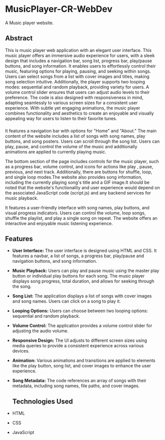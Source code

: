 # MusicPlayer-CR-WebDev
A Music player website.

## Abstract
This is music player web application with an elegant user interface. This music player offers an immersive audio experience for users, with a sleek design that includes a navigation bar, song list, progress bar, play/pause buttons, and song information. It enables users to effortlessly control their music, featuring options for playing, pausing, and seeking within songs. Users can select songs from a list with cover images and titles, making song selection intuitive. Additionally, the player supports two looping modes: sequential and random playback, providing variety for users. A volume control slider ensures that users can adjust audio levels to their preference. The code is also designed with responsiveness in mind, adapting seamlessly to various screen sizes for a consistent user experience. With subtle yet engaging animations, the music player combines functionality and aesthetics to create an enjoyable and visually appealing way for users to listen to their favorite tunes.
### 
It features a navigation bar with options for "Home" and "About."
 The main content of the website includes a list of songs with song names, play buttons, and song posters. Users can scroll through the song list.
 Users can play, pause, and control the volume of the music and additionally animations are applied to currently playing music. <br>

The bottom section of the page includes controls for the music player, such as a progress bar, volume control, and icons for actions like play
, pause, previous, and next track. Additionally, there are buttons for shuffle, loop, and single loop modes.The website also provides
 song information, including the currently playing song's title and a GIF image.It should be noted that the website's functionality and
  user experience would depend on the associated JavaScript code (script.js) and any backend services for music playback. <br>

It features a user-friendly interface with song names, play buttons, and visual progress indicators. Users can control the volume,
 loop songs, shuffle the playlist, and play a single song on repeat. The website offers an interactive and enjoyable music listening experience.

## Features
 - **User Interface:** The user interface is designed using HTML and CSS. It features a navbar, a list of songs, a progress bar, play/pause and navigation buttons, and song information.

- **Music Playback:** Users can play and pause music using the master play button or individual play buttons for each song. The music player displays song progress, total duration, and allows for seeking through the song.

- **Song List:** The application displays a list of songs with cover images and song names. Users can click on a song to play it.

- **Looping Options:** Users can choose between two looping options: sequential and random playback.

- **Volume Control:** The application provides a volume control slider for adjusting the audio volume.

- **Responsive Design:** The UI adjusts to different screen sizes using media queries to provide a consistent experience across various devices.

- **Animation:** Various animations and transitions are applied to elements like the play button, song list, and cover images to enhance the user experience.

- **Song Metadata:** The code references an array of songs with their metadata, including song names, file paths, and cover images.

  ## Technologies Used

- HTML
- CSS
- JavaScript
